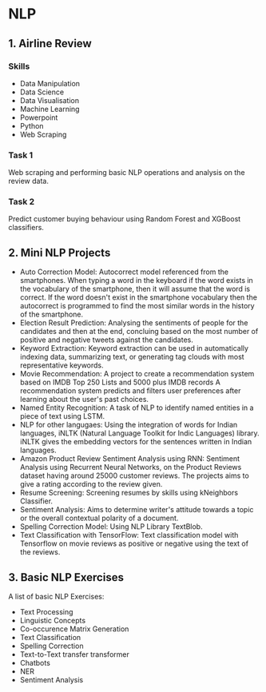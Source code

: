 # NLP

## 1. Airline Review

### Skills
- Data Manipulation
- Data Science
- Data Visualisation
- Machine Learning
- Powerpoint
- Python
- Web Scraping
  
### Task 1
Web scraping and performing basic NLP operations and analysis on the review data.

### Task 2
Predict customer buying behaviour using Random Forest and XGBoost classifiers.

## 2. Mini NLP Projects

- Auto Correction Model: Autocorrect model referenced from the smartphones. When typing a word in the keyboard if the word exists in the vocabulary of the smartphone, then it will assume that the word is correct.
If the word doesn't exist in the smartphone vocabulary then the autocorrect is programmed to find the most similar words in the history of the smartphone.
- Election Result Prediction: Analysing the sentiments of people for the candidates and then at the end, concluing based on the most number of positive and negative tweets against the candidates.
- Keyword Extraction: Keyword extraction can be used in automatically indexing data, summarizing text, or generating tag clouds with most representative keywords.
- Movie Recommendation: A project to create a recommendation system based on IMDB Top 250 Lists and 5000 plus IMDB records A recommendation system predicts and filters user preferences after learning about the user's past choices.
- Named Entity Recognition: A task of NLP to identify named entities in a piece of text using LSTM.
- NLP for other langugaes: Using the integration of words for Indian languages, iNLTK (Natural Language Toolkit for Indic Languages) library. iNLTK gives the embedding vectors for the sentences written in Indian languages.
- Amazon Product Review Sentiment Analysis using RNN: Sentiment Analysis using Recurrent Neural Networks, on the Product Reviews dataset having around 25000 customer reviews. The projects aims to give a rating according to the review given.
- Resume Screening: Screening resumes by skills using kNeighbors Classifier.
- Sentiment Analysis: Aims to determine writer's attitude towards a topic or the overall contextual polarity of a document.
- Spelling Correction Model: Using NLP Library TextBlob.
- Text Classification with TensorFlow: Text classification model with Tensorflow on movie reviews as positive or negative using the text of the reviews.

## 3. Basic NLP Exercises

A list of basic NLP Exercises:
- Text Processing
- Linguistic Concepts
- Co-occurence Matrix Generation
- Text Classification
- Spelling Correction
- Text-to-Text transfer transformer
- Chatbots
- NER
- Sentiment Analysis
